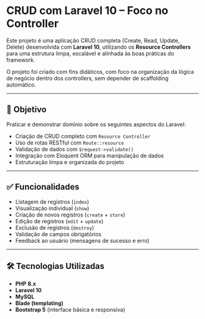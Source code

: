 # CRUD com Laravel 10 – Foco no Controller

Este projeto é uma aplicação CRUD completa (Create, Read, Update, Delete) desenvolvida com **Laravel 10**, utilizando os **Resource Controllers** para uma estrutura limpa, escalável e alinhada às boas práticas do framework.

O projeto foi criado com fins didáticos, com foco na organização da lógica de negócio dentro dos controllers, sem depender de scaffolding automático.

---

## 🎯 Objetivo

Praticar e demonstrar domínio sobre os seguintes aspectos do Laravel:

-   Criação de CRUD completo com `Resource Controller`
-   Uso de rotas RESTful com `Route::resource`
-   Validação de dados com `$request->validate()`
-   Integração com Eloquent ORM para manipulação de dados
-   Estruturação limpa e organizada do projeto

---

## ✅ Funcionalidades

-   Listagem de registros (`index`)
-   Visualização individual (`show`)
-   Criação de novos registros (`create` + `store`)
-   Edição de registros (`edit` + `update`)
-   Exclusão de registros (`destroy`)
-   Validação de campos obrigatórios
-   Feedback ao usuário (mensagens de sucesso e erro)

---

## 🛠️ Tecnologias Utilizadas

-   **PHP 8.x**
-   **Laravel 10**
-   **MySQL**
-   **Blade (templating)**
-   **Bootstrap 5** (interface básica e responsiva)
